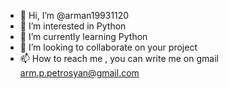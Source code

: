 - 👋 Hi, I’m @arman19931120
- 👀 I’m interested in Python
- 🌱 I’m currently learning Python
- 💞️ I’m looking to collaborate on your project
- 📫 How to reach me , you can write me on gmail arm.p.petrosyan@gmail.com

<!---
arman19931120/arman19931120 is a ✨ special ✨ repository because its `README.md` (this file) appears on your GitHub profile.
You can click the Preview link to take a look at your changes.
--->
